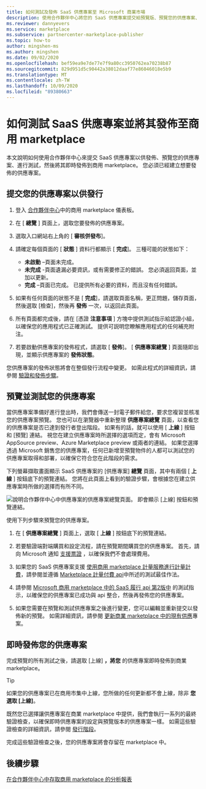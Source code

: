 ```yaml
---
title: 如何測試及發佈 SaaS 供應專案至 Microsoft 商業市場
description: 使用合作夥伴中心將您的 SaaS 供應專案提交給預覽版、預覽您的供應專案、進行測試，然後將其發佈至 Microsoft 商用 marketplace。
ms.reviewer: dannyevers
ms.service: marketplace
ms.subservice: partnercenter-marketplace-publisher
ms.topic: how-to
author: mingshen-ms
ms.author: mingshen
ms.date: 09/02/2020
ms.openlocfilehash: bef59ea9e7de77e7f9a80cc3950762ea70238b87
ms.sourcegitcommit: 829d951d5c90442a38012daaf77e86046018e5b9
ms.translationtype: MT
ms.contentlocale: zh-TW
ms.lasthandoff: 10/09/2020
ms.locfileid: "89380663"
---
```

# <a name="how-to-test-and-publish-a-saas-offer-to-the-commercial-marketplace"></a>如何測試 SaaS 供應專案並將其發佈至商用 marketplace

本文說明如何使用合作夥伴中心來提交 SaaS 供應專案以供發佈、預覽您的供應專案、進行測試，然後將其即時發佈到商用 marketplace。 您必須已經建立想要發佈的供應專案。

## <a name="submit-your-offer-for-publishing"></a>提交您的供應專案以供發行

1. 登入 [合作夥伴中心](https://partner.microsoft.com/dashboard/commercial-marketplace/overview)中的商用 marketplace 儀表板。
1. 在 [ **總覽** ] 頁面上，選取您要發佈的供應專案。
1. 選取入口網站右上角的 [ **審核併發布**]。
2. 請確定每個頁面的 [ **狀態** ] 資料行都顯示 [ **完成**]。 三種可能的狀態如下：

   - **未啟動** –頁面未完成。
   - **未完成** -頁面遺漏必要資訊，或有需要修正的錯誤。 您必須返回頁面，並加以更新。
   - **完成** –頁面已完成。 已提供所有必要的資料，而且沒有任何錯誤。

1. 如果有任何頁面的狀態不是 [ **完成**]，請選取頁面名稱，更正問題，儲存頁面，然後選取 [檢查]，然後再 **發佈** 一次，以返回此頁面。
1. 所有頁面都完成後，請在 [憑證 **注意事項** ] 方塊中提供測試指示給認證小組，以確保您的應用程式已正確測試。 提供可説明您瞭解應用程式的任何補充附注。
1. 若要啟動供應專案的發佈程式，請選取 [ **發佈**]。 [ **供應專案總覽** ] 頁面隨即出現，並顯示供應專案的 **發佈狀態**。

您供應專案的發佈狀態將會在整個發行流程中變更。 如需此程式的詳細資訊，請參閱 [驗證和發佈步驟](review-publish-offer.md#validation-and-publishing-steps)。

## <a name="preview-and-test-your-offer"></a>預覽並測試您的供應專案

當供應專案準備好進行登出時，我們會傳送一封電子郵件給您，要求您複習並核准您的供應專案預覽。 您也可以在瀏覽器中重新整理 **供應專案總覽** 頁面，以查看您的供應專案是否已達到發行者登出階段。 如果有的話，就可以使用 [ **上線** ] 按鈕和 [預覽] 連結。 視您在建立供應專案時所選擇的選項而定，會有 Microsoft AppSource preview、Azure Marketplace preview 或兩者的連結。 如果您選擇透過 Microsoft 銷售您的供應專案，任何已新增至預覽物件的人都可以測試您的供應專案取得和部署，以確保它符合您在此階段的需求。

下列螢幕擷取畫面顯示 SaaS 供應專案的 [供應專案] **總覽** 頁面，其中有兩個 [ **上線** ] 按鈕底下的預覽連結。 您將在此頁面上看到的驗證步驟，會根據您在建立供應專案時所做的選擇而有所不同。

![說明合作夥伴中心中供應專案的供應專案總覽頁面。 即會顯示 [上線] 按鈕和預覽連結。](media/publish-status-publisher-signoff.png)

使用下列步驟來預覽您的供應專案。

1. 在 [ **供應專案總覽** ] 頁面上，選取 [ **上線** ] 按鈕底下的預覽連結。 

1. 若要驗證端對端購買和設定流程，請在預覽期間購買您的供應專案。 首先，請向 Microsoft 通知 [支援票證](https://aka.ms/marketplacesupport) ，以確保我們不會處理費用。

1. 如果您的 SaaS 供應專案支援 [使用商用 marketplace 計量服務進行計量計費](./partner-center-portal/saas-metered-billing.md)，請參閱並遵循 [Marketplace 計量付費 api](./partner-center-portal/marketplace-metering-service-apis.md#development-and-testing-best-practices)中所述的測試最佳作法。

1. 請參閱 [Microsoft 商用 marketplace 中的 SaaS 履行 api 第2版中](./partner-center-portal/pc-saas-fulfillment-api-v2.md#development-and-testing) 的測試指示，以確保您的供應專案已成功與 api 整合，然後再發佈您的供應專案。

1. 如果您需要在預覽和測試供應專案之後進行變更，您可以編輯並重新提交以發佈新的預覽。 如需詳細資訊，請參閱 [更新商業 marketplace 中的現有供應](./partner-center-portal/update-existing-offer.md)專案。

## <a name="publish-your-offer-live"></a>即時發佈您的供應專案

完成預覽的所有測試之後，請選取 [上線] **，將您** 的供應專案即時發佈到商業 marketplace。

   > [!TIP]
   > 如果您的供應專案已在商用市集中上線，您所做的任何更新都不會上線，除非 **您選取 [上線]**。

既然您已選擇讓供應專案在商業 marketplace 中提供，我們會執行一系列的最終驗證檢查，以確保即時供應專案的設定與預覽版本的供應專案一樣。 如需這些驗證檢查的詳細資訊，請參閱 [發行階段](review-publish-offer.md#publish-phase)。

完成這些驗證檢查之後，您的供應專案將會存留在 marketplace 中。

## <a name="next-step"></a>後續步驟

[在合作夥伴中心中存取商用 marketplace 的分析報表](./partner-center-portal/analytics.md)